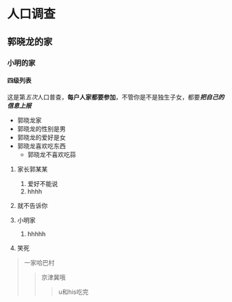 # 人口调查
## 郭晓龙的家
### 小明的家
#### 四级列表

这是第*五次*人口普查，**每户人家都要参加**，不管你是不是独生子女，都要***把自己的信息上报***

* 郭晓龙家
 * 郭晓龙的性别是男
 * 郭晓龙的爱好是女
 * 郭晓龙喜欢吃东西
   * 郭晓龙不喜欢吃蒜


1. 家长郭某某
	1. 爱好不能说
	1. hhhh
2. 就不告诉你


1. 小明家
	1. hhhhh
2. 笑死

> 一家哈巴村
>> 京津冀哦
>>> u和his吃完
